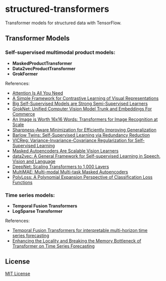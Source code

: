 # structured-transformers
Transformer models for structured data with TensorFlow.

## Transformer Models
### Self-supervised multimodal product models:
* **MaskedProductTransformer**
* **Data2vecProductTransformer**
* **GrokFormer**

References:
* [Attention Is All You Need](https://arxiv.org/pdf/1706.03762.pdf)
* [A Simple Framework for Contrastive Learning of Visual Representations](https://arxiv.org/pdf/2002.05709.pdf)
* [Big Self-Supervised Models are Strong Semi-Supervised Learners](https://arxiv.org/pdf/2006.10029.pdf)
* [GrokNet: Unified Computer Vision Model Trunk and Embeddings For Commerce](https://ai.facebook.com/research/publications/groknet-unified-computer-vision-model-trunk-and-embeddings-for-commerce/)
* [An Image is Worth 16x16 Words: Transformers for Image Recognition at Scale](https://arxiv.org/pdf/2010.11929.pdf)
* [Sharpness-Aware Minimization for Efficiently Improving Generalization](https://arxiv.org/pdf/2010.01412.pdf)
* [Barlow Twins: Self-Supervised Learning via Redundancy Reduction](https://arxiv.org/pdf/2103.03230.pdf)
* [VICReg: Variance-Invariance-Covariance Regularization for Self-Supervised Learning](https://arxiv.org/pdf/2105.04906.pdf)
* [Masked Autoencoders Are Scalable Vision Learners](https://arxiv.org/pdf/2111.06377.pdf)
* [data2vec: A General Framework for Self-supervised Learning in Speech, Vision and Language](https://arxiv.org/pdf/2202.03555.pdf)
* [DeepNet: Scaling Transformers to 1,000 Layers](https://arxiv.org/pdf/2203.00555.pdf)
* [MultiMAE: Multi-modal Multi-task Masked Autoencoders](https://arxiv.org/pdf/2204.01678.pdf)
* [PolyLoss: A Polynomial Expansion Perspective of Classification Loss Functions](https://arxiv.org/pdf/2204.12511.pdf)

### Time series models:
* **Temporal Fusion Transformers**
* **LogSparse Transformer**

References:
* [Temporal Fusion Transformers for interpretable multi-horizon time series forecasting](https://www.sciencedirect.com/science/article/pii/S0169207021000637)
* [Enhancing the Locality and Breaking the Memory Bottleneck of Transformer on Time Series Forecasting](https://arxiv.org/abs/1907.00235)


## License
[MIT License](LICENSE)
